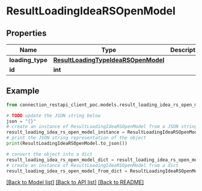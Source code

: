 # ResultLoadingIdeaRSOpenModel


## Properties

Name | Type | Description | Notes
------------ | ------------- | ------------- | -------------
**loading_type** | [**ResultLoadingTypeIdeaRSOpenModel**](ResultLoadingTypeIdeaRSOpenModel.md) |  | [optional] 
**id** | **int** |  | [optional] 

## Example

```python
from connection_restapi_client_poc.models.result_loading_idea_rs_open_model import ResultLoadingIdeaRSOpenModel

# TODO update the JSON string below
json = "{}"
# create an instance of ResultLoadingIdeaRSOpenModel from a JSON string
result_loading_idea_rs_open_model_instance = ResultLoadingIdeaRSOpenModel.from_json(json)
# print the JSON string representation of the object
print(ResultLoadingIdeaRSOpenModel.to_json())

# convert the object into a dict
result_loading_idea_rs_open_model_dict = result_loading_idea_rs_open_model_instance.to_dict()
# create an instance of ResultLoadingIdeaRSOpenModel from a dict
result_loading_idea_rs_open_model_from_dict = ResultLoadingIdeaRSOpenModel.from_dict(result_loading_idea_rs_open_model_dict)
```
[[Back to Model list]](../README.md#documentation-for-models) [[Back to API list]](../README.md#documentation-for-api-endpoints) [[Back to README]](../README.md)


